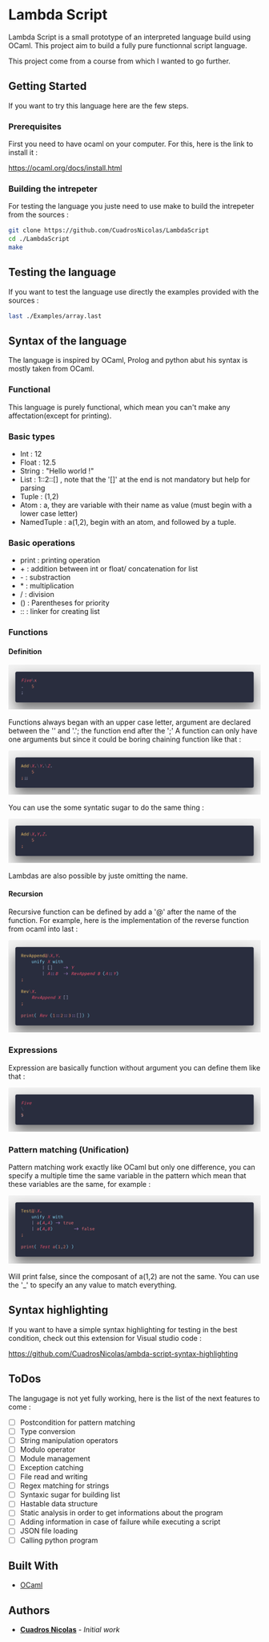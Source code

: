 # Lambda Script

Lambda Script is a small prototype of an interpreted language build using OCaml.
This project aim to build a fully pure functionnal script language.

This project come from a course from which I wanted to go further.

## Getting Started

If you want to try this language here are the few steps.

### Prerequisites

First you need to have ocaml on your computer.
For this, here is the link to install it :

https://ocaml.org/docs/install.html


### Building the intrepeter

For testing the language you juste need to use make to build the intrepeter from the sources :

```bash
git clone https://github.com/CuadrosNicolas/LambdaScript
cd ./LambdaScript
make
```

## Testing the language

If you want to test the language use directly the examples provided with the sources :

```bash
last ./Examples/array.last
```

## Syntax of the language

The language is inspired by OCaml, Prolog and python abut his syntax is mostly taken from OCaml.

### Functional

This language is purely functional, which mean you can't make any affectation(except for printing).

### Basic types

- Int : 12
- Float : 12.5
- String : "Hello world !"
- List : 1::2::[] , note that the '[]' at the end is not mandatory but help for parsing
- Tuple : (1,2)
- Atom : a, they are variable with their name as value (must begin with a lower case letter)
- NamedTuple : a(1,2), begin with an atom, and followed by a tuple.

### Basic operations

- print : printing operation
- \+ : addition between int or float/ concatenation for list
- \- : substraction
- \* : multiplication
- /  : division
- () : Parentheses for priority
- :: : linker for creating list

### Functions

#### Definition

![alt text](Ressources/simple_function.png "Simple function example")

Functions always began with an upper case letter, argument are declared between the '\' and '.'; the function end after the ';'
A function can only have one arguments but since it could be boring chaining function like that :

![alt text](Ressources/example_chaining.png "Chaining example")

You can use the some syntatic sugar to do the same thing :

![alt text](Ressources/example_sugar.png "Chaining with sugar example")

Lambdas are also possible by juste omitting the name.

#### Recursion

Recursive function can be defined by add a '@' after the name of the function.
For example, here is the implementation of the reverse function from ocaml into last :

![alt text](Ressources/example_recursion.png "Recursion example")

### Expressions

Expression are basically function without argument you can define them like that :

![alt text](Ressources/example_expression.png "Expression")

### Pattern matching (Unification)

Pattern matching work exactly like OCaml but only one difference, you can specify a multiple time the same variable in the pattern which mean that these variables are the same, for example :

![alt text](Ressources/example_pattern.png "Pattern match")

Will print false, since the composant of a(1,2) are not the same.
You can use the '_' to specify an any value to match everything.

## Syntax highlighting

If you want to have a simple syntax highlighting for testing in the best condition, check out this extension for Visual studio code :

https://github.com/CuadrosNicolas/ambda-script-syntax-highlighting

## ToDos

The langugage is not yet fully working, here is the list of the next features to come :

- [ ] Postcondition for pattern matching
- [ ] Type conversion
- [ ] String manipulation operators
- [ ] Modulo operator
- [ ] Module management
- [ ] Exception catching
- [ ] File read and writing
- [ ] Regex matching for strings
- [ ] Syntaxic sugar for building list
- [ ] Hastable data structure
- [ ] Static analysis in order to get informations about the program
- [ ] Adding information in case of failure while executing a script
- [ ] JSON file loading
- [ ] Calling python program

## Built With

* [OCaml](https://ocaml.org/docs/install.html) 




## Authors

* **[Cuadros Nicolas](https://github.com/CuadrosNicolas)** - *Initial work*



